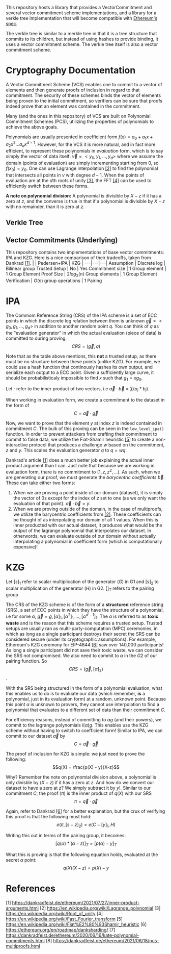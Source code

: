 This repository hosts a library that provides a VectorCommitment and several vector commitment scheme implementations, and a library for a verkle tree implementation that will become compatible with [Ethereum's spec](https://notes.ethereum.org/@vbuterin/verkle_tree_eip).

The verkle tree is similar to a merkle tree in that it is a tree structure that commits to its children, but instead of using hashes to provide binding, it uses a vector commitment scheme. The verkle tree itself is also a vector commitment scheme.

# Cryptography Documentation
A Vector Commitment Scheme (VCS) enables one to commit to a vector of elements and then generate proofs of inclusion in regard to that commitment. The security of these schemes binds the vector of elements being proven to the initial commitment, so verifiers can be sure that proofs indeed prove that an element was contained in the commitment.

Many (and the ones in this repository) of VCS are built on Polynomial Commitment Schemes (PCS), utilizing the properties of polynomials to achieve the above goals.

Polynomials are usually presented in coefficient form $f(x) = a_0 + a_1x + a_2x^2...a_dx^{d-1}$. However, for the VCS it is more natural, and in fact more efficient, to represent these polynomials in *evaluation* form, which is to say simply the vector of data itself: $\overrightarrow{v} = <y_0, y_1,...,y_d>$ where we assume the domain (points of evaluation) are simply incrementing starting from 0, so $f(x_0) = y_0$. One can use Lagrange interpolation [[2]]([2]) to find the polynomial that intersects all points in $v$ with degree $d-1$. When the points of evaluation are at the $d$th roots of unity [[3]]([3]), the FFT [[4]]([4]) can be used to efficiently switch between these forms.

**A note on polynomial division:** A polynomial is divisible by $X-z$ if it has a zero at $z$, and the converse is true in that if a polynomial is divisible by $X-z$ with no remainder, than it is zero at $z$.

## Verkle Tree

## Vector Commitments (Underlying)
This repository contains two implementations of base vector commitments: IPA and KZG. Here is a nice comparison of their tradeoffs, taken from Dankrad [[1]]([1]).
| | Pedersen+IPA | KZG |
---|---|---|
Assumption | Discrete log | Bilinear group
Trusted Setup | No | Yes
Commitment size | 1 Group element | 1 Group Element
Proof Size | $2log_2(n)$ Group elements | 1 Group Element
Verification | $O(n)$ group operations | 1 Pairing  

# IPA
The Commom Reference String (CRS) of the IPA scheme is a set of ECC points in which the discrete log relation between them is unknown $\overrightarrow{g} = <g_0, g_1, ..., g_d>$ in addition to another random point $q$. You can think of $q$ as the "evaluation generator" in which the actual evaluation (piece of data) is committed to during proving. $$CRS = (\overrightarrow{g}, q)$$

Note that as the table above mentions, this **not** a trusted setup, as there must be no structure between these points (unlike KZG). For example, we could use a hash function that continously hashes its own output, and serialize each output to a ECC point. Given a sufficiently large curve, it should be probabilisticaly impossible to find $x$ such that $g_1 = xg_0$.

Let $\cdot$ refer to the inner product of two vectors, i.e $\overrightarrow{a} \cdot \overrightarrow{b} = \sum(a_i * b_i)$.

When working in evaluation form, we create a commitment to the dataset in the form of $$C = \overrightarrow{a} \cdot \overrightarrow{g}$$

Now, we want to prove that the element $y$ at index $z$ is indeed contained in commitment $C$. The bulk of this proving can be seen in the `low_level_ipa()` function. In order to prevent attackers from crafting their commitment to commit to false data, we utilize the Fiat-Shamir heuristic [[5]]([5]) to create a non-interactive protocol that produces a challenge $w$ based on the commitment, $z$ and $y$. This scales the evaluation generator $q$ to $q=wq$. 

Dankrad's article [[1]]([1]) does a much better job explaining the actual inner product argument than I can. Just note that because we are working in evaluation form, there is no commitment to $(1, z, z^2,...)$. As such, when we are generating our proof, we must generate the *barycentric coefficients* $\overrightarrow{b}$. These can take either two forms:
1. When we are proving a point inside of our domain (dataset), it is simply the vector of $0$s except for the index of $z$ set to one (as we only want the evaluation of that point). $\overrightarrow{a} \cdot \overrightarrow{b} = y$.
2. When we are proving outside of the domain, in the case of multiproofs, we utilize the barycentric coefficients from [[2]]([2]). These coefficients can be thought of as interpolating our domain of all $1$ values. When this is inner producted with our actual dataset, it produces what would be the output of the lagrange polynomial that interpolates our dataset. In otherwords, we can evaluate outside of our domain without actually interpolating a polynomial in coefficient form (which is computationally expensive)!

# KZG
Let $[s]_1$ refer to scalar multiplication of the generator ($G$) in G1 and $[s]_2$ to scalar multiplication of the generator ($H$) in G2. $[]_T$ refers to the pairing group

The CRS of the KZG scheme is of the form of a **structured** reference string (SRS), a set of ECC points in which they have the structure of a polynomial, i.e for some $\alpha$, $\overrightarrow{g} = g, [\alpha]_1, [\alpha^2]_1,...,[\alpha^{d-1}]_1$. The $\alpha$ is referred to as **toxic waste** and is the reason that this scheme requires a trusted setup. Trusted setups are usually ran as multi-party-computation (MPC) ceremonies, in which as long as a single participant destroys their secret the SRS can be considered secure (under its cryptographic assumptions). For example, Ethereum's KZG ceremony for EIP-4844 [[6]]([6]) saw over 140,000 participants! As long a single participant did not save their toxic waste, we can consider the SRS not compromised. We also need to commit to $\alpha$ in the $G2$ of our pairing function. So $$CRS = (\overrightarrow{g}, [\alpha]_2)$$.

With the SRS being structured in the form of a polynomial evaluation, what this enables us to do is to evaluate our data (which remember, **is** a polynomial, just in its evaluation form) at a random, unknown point. Because this point $\alpha$ is unknown to provers, they cannot use interpolation to find a polynomial that evaluates to a different set of data than their commitment $C$.

For efficiency reasons, instead of committing to $\alpha g$ (and their powers), we commit to the lagrange polynomials $l(\alpha)g$. This enables use the KZG scheme without having to switch to coefficient form! Similar to IPA, we can commit to our dataset $\overrightarrow{a}$ by $$C = \overrightarrow{a} \cdot \overrightarrow{g}$$

The proof of inclusion for KZG is simple: we just need to prove the following: $$q(X) = \frac{p(X) - y}{X-z}$$

Why? Remember the note on polynomial division above, a polynomial is only divisble by $(X-z)$ if it has a zero at $z$. And how do we convert our dataset to have a zero at $z$? We simply subtract it by $y$!. Similar to our commitment $C$, the proof ($\pi$) is the inner product of $q(X)$ with our SRS $$\pi = \overrightarrow{q} \cdot \overrightarrow{g}$$

Again, refer to Dankrad [[6]](6) for a better explanation, but the crux of verifying this proof is that the following must hold: $$e(\pi, [s-z]_2) = e(C - [y]_1, H)$$

Writing this out in terms of the pairing group, it becomes: $$[q(\alpha) * (\alpha-z)]_T = [p(\alpha) - y]_T$$

What this is proving is that the following equation holds, evaluated at the secret $\alpha$ point: $$q(X)(X-z) = p(X)-y$$


# References
<a id="1">[1]</a> https://dankradfeist.de/ethereum/2021/07/27/inner-product-arguments.html
<a id="2">[2]</a> https://en.wikipedia.org/wiki/Lagrange_polynomial
<a id="3">[3]</a> https://en.wikipedia.org/wiki/Root_of_unity
<a id="4">[4]</a> https://en.wikipedia.org/wiki/Fast_Fourier_transform
<a id="5">[5]</a> https://en.wikipedia.org/wiki/Fiat%E2%80%93Shamir_heuristic
<a id="6">[6]</a> https://ethereum.org/en/roadmap/danksharding/
<a id="7">[7]</a> https://dankradfeist.de/ethereum/2020/06/16/kate-polynomial-commitments.html
<a id="8">[8]</a> https://dankradfeist.de/ethereum/2021/06/18/pcs-multiproofs.html